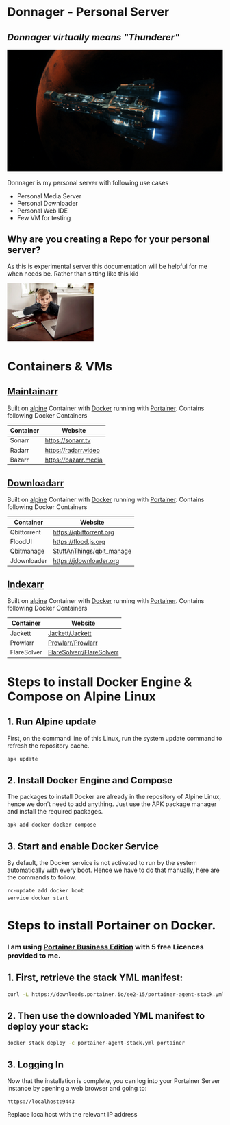 # Donnager - Personal Server
## _Donnager virtually means "Thunderer"_

[![Donnager.jpg](media/Donnagermd.jpg)](https://expanse.fandom.com/wiki/Donnager)

Donnager is my personal server with following use cases

- Personal Media Server
- Personal Downloader
- Personal Web IDE
- Few VM for testing

## Why are you creating a Repo for your personal server?

As this is experimental server this documentation will be helpful for me when needs be. Rather than sitting like this kid

<img src="media/frustratedkid.webp"  width=40% height=40%>

# Containers & VMs
## [Maintainarr](Maintainarr/)
Built on [alpine](https://alpinelinux.org) Container with [Docker](https://www.docker.com/) running with [Portainer](https://www.portainer.io/). Contains following Docker Containers

| Container | Website |
| ------ | ------ |
| Sonarr | https://sonarr.tv |
| Radarr | https://radarr.video|
| Bazarr | https://bazarr.media|

## [Downloadarr](Downloadarr/)
Built on [alpine](https://alpinelinux.org/) Container with [Docker](https://www.docker.com/) running with [Portainer](https://www.portainer.io/). Contains following Docker Containers

| Container | Website |
| ------ | ------ |
| Qbittorrent | https://qbittorrent.org |
| FloodUI | https://flood.js.org|
| Qbitmanage | [StuffAnThings/qbit_manage](https://github.com/StuffAnThings/qbit_manage)|
| Jdownloader | https://jdownloader.org|

## [Indexarr](Indexarr/)
Built on [alpine](https://alpinelinux.org/) Container with [Docker](https://www.docker.com/) running with [Portainer](https://www.portainer.io/). Contains following Docker Containers

| Container | Website |
| ------ | ------ |
| Jackett | [Jackett/Jackett](https://github.com/Jackett/Jackett) |
| Prowlarr | [Prowlarr/Prowlarr](https://github.com/Prowlarr/Prowlarr)|
| FlareSolver | [FlareSolverr/FlareSolverr](https://github.com/FlareSolverr/FlareSolverr)|
  
# Steps to install Docker Engine & Compose on Alpine Linux

## 1. Run Alpine update  
First, on the command line of this Linux, run the system update command to refresh the repository cache.
```sh
apk update
```
## 2. Install Docker Engine and Compose
The packages to install Docker are already in the repository of Alpine Linux, hence we don’t need to add anything. Just use the APK package manager and install the required packages.
```sh
apk add docker docker-compose
```
## 3. Start and enable Docker Service
By default, the Docker service is not activated to run by the system automatically with every boot. Hence we have to do that manually, here are the commands to follow.
```sh
rc-update add docker boot
service docker start
```

# Steps to install Portainer on Docker.
### I am using [Portainer Business Edition](https://www.portainer.io) with 5 free Licences provided to me.

## 1. First, retrieve the stack YML manifest:

```sh
curl -L https://downloads.portainer.io/ee2-15/portainer-agent-stack.yml -o portainer-agent-stack.yml
```
## 2. Then use the downloaded YML manifest to deploy your stack:
```sh
docker stack deploy -c portainer-agent-stack.yml portainer
```

## 3. Logging In
Now that the installation is complete, you can log into your Portainer Server instance by opening a web browser and going to:
```
https://localhost:9443
```
Replace localhost with the relevant IP address
```
